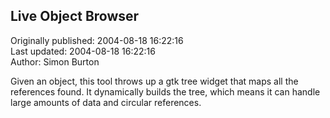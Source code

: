 ## Live Object Browser  
Originally published: 2004-08-18 16:22:16  
Last updated: 2004-08-18 16:22:16  
Author: Simon Burton  
  
Given an object, this tool throws up a gtk tree widget that maps all the references found. It dynamically builds the tree, which means it can handle large amounts of data and circular references.